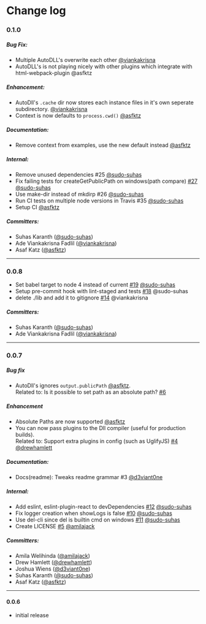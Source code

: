 # Change log

### 0.1.0

##### Bug Fix:

- Multiple AutoDLL's overwrite each other [@viankakrisna](https://github.com/viankakrisna)
- AutoDLL's is not playing nicely with other plugins which integrate with html-webpack-plugin @asfktz

##### Enhancement:
- AutoDll's `.cache` dir now stores each instance files in it's own seperate subdirectory. [@viankakrisna](https://github.com/viankakrisna)
- Context is now defaults to `process.cwd()` [@asfktz](https://github.com/asfktz)

##### Documentation:
- Remove context from examples, use the new default instead [@asfktz](https://github.com/asfktz)

##### Internal:
- Remove unused dependencies #25 [@sudo-suhas](https://github.com/sudo-suhas)
- Fix failing tests for createGetPublicPath on windows(path compare) [#27](https://github.com/asfktz/autodll-webpack-plugin/pull/27)  [@sudo-suhas](https://github.com/sudo-suhas)
- Use make-dir instead of mkdirp #26 [@sudo-suhas](https://github.com/sudo-suhas)
- Run CI tests on multiple node versions in Travis #35 [@sudo-suhas](https://github.com/sudo-suhas) 
- Setup CI [@asfktz](https://github.com/asfktz)

##### Committers:
- Suhas Karanth ([@sudo-suhas](https://github.com/sudo-suhas))
- Ade Viankakrisna Fadlil ([@viankakrisna](https://github.com/viankakrisna))
- Asaf Katz ([@asfktz](https://github.com/asfktz))

---

### 0.0.8
- Set babel target to node 4 instead of current [#19](https://github.com/asfktz/autodll-webpack-plugin/pull/19) [@sudo-suhas](https://github.com/sudo-suhas)
- Setup pre-commit hook with lint-staged and tests [#18](https://github.com/asfktz/autodll-webpack-plugin/pull/18) @sudo-suhas
- delete ./lib and add it to gitignore [#14](https://github.com/asfktz/autodll-webpack-plugin/pull/14) @viankakrisna

##### Committers:
- Suhas Karanth ([@sudo-suhas](https://github.com/sudo-suhas))
- Ade Viankakrisna Fadlil ([@viankakrisna](https://github.com/viankakrisna))

---

### 0.0.7

#####  Bug fix

- AutoDll's ignores `output.publicPath` [@asfktz](https://github.com/asfktz). <br>
  Related to: Is it possible to set path as an absolute path? [#6](https://github.com/asfktz/autodll-webpack-plugin/issues/6)

##### Enhancement
- Absolute Paths are now supported [@asfktz](https://github.com/asfktz)
- You can now pass plugins to the Dll compiler (useful for production builds). <br>
  Related to: Support extra plugins in config (such as UglifyJS) [#4](https://github.com/asfktz/autodll-webpack-plugin/pull/4) [@drewhamlett](https://github.com/drewhamlett)

##### Documentation:
- Docs(readme): Tweaks readme grammar #3 [@d3viant0ne](https://github.com/d3viant0ne)

##### Internal:
- Add eslint, eslint-plugin-react to devDependencies [#12](https://github.com/asfktz/autodll-webpack-plugin/pull/12) 
[@sudo-suhas](https://github.com/sudo-suhas)
- Fix logger creation when showLogs is false [#10](https://github.com/asfktz/autodll-webpack-plugin/pull/10) [@sudo-suhas](https://github.com/sudo-suhas)
- Use del-cli since del is builtin cmd on windows [#11](https://github.com/asfktz/autodll-webpack-plugin/pull/11) [@sudo-suhas](https://github.com/sudo-suhas)
- Create LICENSE [#5](https://github.com/asfktz/autodll-webpack-plugin/pull/5) [@amilajack](https://github.com/amilajack)

##### Committers:
- Amila Welihinda ([@amilajack](https://github.com/amilajack))
- Drew Hamlett ([@drewhamlett](https://github.com/drewhamlett))
- Joshua Wiens ([@d3viant0ne](https://github.com/d3viant0ne))
- Suhas Karanth ([@sudo-suhas](https://github.com/sudo-suhas))
- Asaf Katz ([@asfktz](https://github.com/asfktz))

---

#### 0.0.6

- initial release
